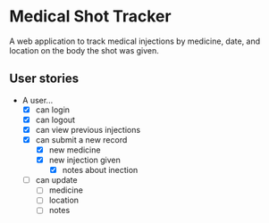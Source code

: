 # Medical Shot Tracker

A web application to track medical injections by medicine, date, and location on the body the shot was given.

## User stories

- A user...
    - [x] can login
    - [x] can logout
    - [x] can view previous injections
    - [x] can submit a new record
        - [x] new medicine
        - [x] new injection given
            - [x] notes about inection
    - [ ] can update
        - [ ] medicine
        - [ ] location
        - [ ] notes